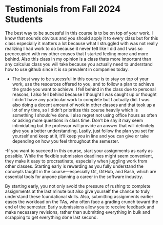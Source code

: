 # Testimonials from Fall 2024 Students

The best way to be sucessful in this course is to be on top of your work. I know that sounds obvious and you should apply it to every class but for this class especially it matters a lot because what I struggled with was not really realizing I had work to do because it never felt like I did and I was so preoccupied with my other couses that I started feeling more and more behind. 
Also this class in my opinion is a class thats more important than any calculus class you will take because you actually need to understand how to use github since it is so prevalent in companies today. 

- The best way to be sucessful in this course is to stay on top of your work, use the resources offered to you, and to follow a plan to achieve the grade you want to achieve. I fell behind in the class due to personal reasons, I also fell behind because I thought I was caught up or thought I didn't have any particular work to complete but I actually did. I was also doing a decent amount of work in other classes and that took up a lot of my time, so I didn't prioritize this course heavily which is something I should've done. I also regret not using office hours as often or asking more questions in class time. Don't be shy it may seem intimidating but the professor will provide an answer that will definitely give you a better understanding. Lastly, just follow the plan you set for yourself and keep at it, it'll keep you in line and you can give or take depending on how you feel throughout the semester.


-If you want to succeed in this course, start your assignments as early as possible. While the flexible submission deadlines might seem convenient, they make it easy to procrastinate, especially when juggling work from other classes. Starting early is rewarding as you fully understand the concepts taught in the course—especially Git, GitHub, and Bash, which are essential tools for anyone planning a career in the software industry.

By starting early, you not only avoid the pressure of rushing to complete assignments at the last minute but also give yourself the chance to truly understand these foundational skills. Also, submitting assignments earlier eases the workload on the TAs, who often face a grading crunch toward the end of the semester. Early submissions allow you to receive feedback and make necessary revisions, rather than submitting everything in bulk and scrapping to get everything done last second.

